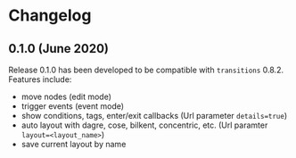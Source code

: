 # Changelog

## 0.1.0 (June 2020)

Release 0.1.0 has been developed to be compatible with `transitions` 0.8.2.
Features include:
  * move nodes (edit mode)
  * trigger events (event mode)
  * show conditions, tags, enter/exit callbacks (Url parameter `details=true`)
  * auto layout with dagre, cose, bilkent, concentric, etc. (Url paramter `layout=<layout_name>`)
  * save current layout by name
